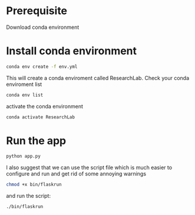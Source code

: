 # Prerequisite

Download conda environment

# Install conda environment

```sh
conda env create -f env.yml
```

This will create a conda enviroment called ResearchLab. Check your conda enviroment list

```sh
conda env list
```

activate the conda environment
```sh
conda activate ResearchLab 
```

# Run the app
```sh
python app.py
```

I also suggest that we can use the script file which is much easier to configure and run and get rid of some annoying warnings

```sh
chmod +x bin/flaskrun    
```

and run the script:

```sh
./bin/flaskrun
```

